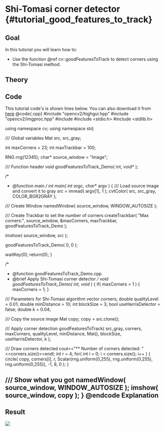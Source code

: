 Shi-Tomasi corner detector {#tutorial_good_features_to_track}
==========================

Goal
----

In this tutorial you will learn how to:

-   Use the function @ref cv::goodFeaturesToTrack to detect corners using the Shi-Tomasi method.

Theory
------

Code
----

This tutorial code's is shown lines below. You can also download it from
[here](https://github.com/Itseez/opencv/tree/master/samples/cpp/tutorial_code/TrackingMotion/goodFeaturesToTrack_Demo.cpp)
@code{.cpp}
#include "opencv2/highgui.hpp"
#include "opencv2/imgproc.hpp"
#include <iostream>
#include <stdio.h>
#include <stdlib.h>

using namespace cv;
using namespace std;

/// Global variables
Mat src, src_gray;

int maxCorners = 23;
int maxTrackbar = 100;

RNG rng(12345);
char* source_window = "Image";

/// Function header
void goodFeaturesToTrack_Demo( int, void* );

/*
 * @function main
 */
int main( int argc, char** argv )
{
  /// Load source image and convert it to gray
  src = imread( argv[1], 1 );
  cvtColor( src, src_gray, COLOR_BGR2GRAY );

  /// Create Window
  namedWindow( source_window, WINDOW_AUTOSIZE );

  /// Create Trackbar to set the number of corners
  createTrackbar( "Max  corners:", source_window, &maxCorners, maxTrackbar, goodFeaturesToTrack_Demo );

  imshow( source_window, src );

  goodFeaturesToTrack_Demo( 0, 0 );

  waitKey(0);
  return(0);
}

/*
 * @function goodFeaturesToTrack_Demo.cpp
 * @brief Apply Shi-Tomasi corner detector
 */
void goodFeaturesToTrack_Demo( int, void* )
{
  if( maxCorners < 1 ) { maxCorners = 1; }

  /// Parameters for Shi-Tomasi algorithm
  vector<Point2f> corners;
  double qualityLevel = 0.01;
  double minDistance = 10;
  int blockSize = 3;
  bool useHarrisDetector = false;
  double k = 0.04;

  /// Copy the source image
  Mat copy;
  copy = src.clone();

  /// Apply corner detection
  goodFeaturesToTrack( src_gray,
               corners,
               maxCorners,
               qualityLevel,
               minDistance,
               Mat(),
               blockSize,
               useHarrisDetector,
               k );


  /// Draw corners detected
  cout<<"** Number of corners detected: "<<corners.size()<<endl;
  int r = 4;
  for( int i = 0; i < corners.size(); i++ )
     { circle( copy, corners[i], r, Scalar(rng.uniform(0,255), rng.uniform(0,255),
              rng.uniform(0,255)), -1, 8, 0 ); }

  /// Show what you got
  namedWindow( source_window, WINDOW_AUTOSIZE );
  imshow( source_window, copy );
}
@endcode
Explanation
-----------

Result
------

![](images/Feature_Detection_Result_a.jpg)

